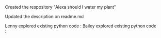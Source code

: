 
Created the respository "Alexa should I water my plant"

Updated the description on readme.md 

Lenny explored existing python code :
Bailey explored existing python code : 
